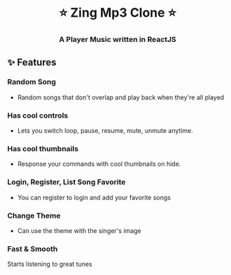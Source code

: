 <h1 align= center><b>⭐️ Zing Mp3 Clone ⭐️</b></h1>
<h3 align = center> A Player Music written in ReactJS </h3>

## ✨ <a name="features"></a>Features

### Random Song

- Random songs that don't overlap and play back when they're all played

### Has cool controls

- Lets you switch loop, pause, resume, mute, unmute anytime.

### Has cool thumbnails

- Response your commands with cool thumbnails on hide.

### Login, Register, List Song Favorite

- You can register to login and add your favorite songs

### Change Theme

- Can use the theme with the singer's image

### Fast & Smooth

Starts listening to great tunes
